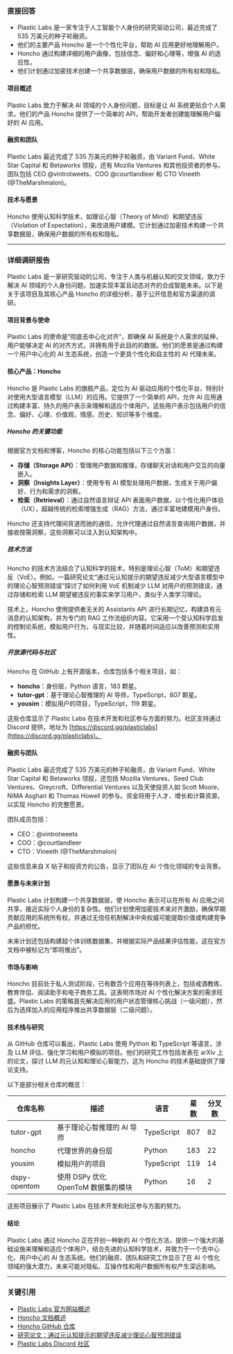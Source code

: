### 直接回答

- Plastic Labs 是一家专注于人工智能个人身份的研究驱动公司，最近完成了 535 万美元的种子轮融资。
- 他们的主要产品 Honcho 是一个个性化平台，帮助 AI 应用更好地理解用户。
- Honcho 通过构建详细的用户画像，包括信念、偏好和心理等，增强 AI 的适应性。
- 他们计划通过加密技术创建一个共享数据层，确保用户数据的所有权和隐私。

#### 项目概述
Plastic Labs 致力于解决 AI 领域的个人身份问题，目标是让 AI 系统更贴合个人需求。他们的产品 Honcho 提供了一个简单的 API，帮助开发者创建能理解用户偏好的 AI 应用。

#### 融资和团队
Plastic Labs 最近完成了 535 万美元的种子轮融资，由 Variant Fund、White Star Capital 和 Betaworks 领投，还有 Mozilla Ventures 和其他投资者的参与。团队包括 CEO @vintrotweets、COO @courtlandleer 和 CTO Vineeth (@TheMarshmalon)。

#### 技术与愿景
Honcho 使用认知科学技术，如理论心智（Theory of Mind）和期望违反（Violation of Expectation），来改进用户建模。它计划通过加密技术构建一个共享数据层，确保用户数据的所有权和隐私。

---

### 详细调研报告

Plastic Labs 是一家研究驱动的公司，专注于人类与机器认知的交叉领域，致力于解决 AI 领域的个人身份问题，加速实现丰富且动态对齐的合成智能未来。以下是关于该项目及其核心产品 Honcho 的详细分析，基于公开信息和官方渠道的调研。

#### 项目背景与使命
Plastic Labs 的使命是“彻底去中心化对齐”，即确保 AI 系统是个人需求的延伸，用户能够决定 AI 的对齐方式，并拥有用于此目的的数据。他们的愿景是通过构建一个用户中心化的 AI 生态系统，创造一个更具个性化和自主性的 AI 代理未来。

#### 核心产品：Honcho
Honcho 是 Plastic Labs 的旗舰产品，定位为 AI 驱动应用的个性化平台，特别针对使用大型语言模型（LLM）的应用。它提供了一个简单的 API，允许 AI 应用通过构建丰富、持久的用户表示来理解和适应个体用户。这些用户表示包括用户的信念、偏好、心理、价值观、情感、历史、知识等多个维度。

##### Honcho 的关键功能
根据官方文档和博客，Honcho 的核心功能包括以下三个方面：
- **存储（Storage API）**：管理用户数据和推理，存储聊天对话和用户交互的向量嵌入。
- **洞察（Insights Layer）**：使用专有 AI 模型处理用户数据，生成关于用户偏好、行为和需求的洞察。
- **检索（Retrieval）**：通过自然语言辩证 API 表面用户数据，以个性化用户体验（UX），超越传统的检索增强生成（RAG）方法，通过丰富地建模用户身份。

Honcho 还支持代理间背道而驰的通信，允许代理通过自然语言查询用户数据，并接收按需洞察，这些洞察可以注入到认知架构中。

##### 技术方法
Honcho 的技术方法结合了认知科学的技术，特别是理论心智（ToM）和期望违反（VoE）。例如，一篇研究论文“通过元认知提示的期望违反减少大型语言模型中的理论心智预测错误”探讨了如何利用 VoE 机制减少 LLM 对用户的预测错误，通过存储和检索 LLM 期望被违反的事实来学习用户，类似于人类学习理论。

技术上，Honcho 使用提供者无关的 Assistants API 进行长期记忆，构建具有元消息的认知架构，并为专门的 RAG 工作流组织内容。它采用一个受认知科学启发的控制论系统，模拟用户行为，与现实比较，并随着时间适应以改善预测和实用性。

##### 开放源代码与社区
Honcho 在 GitHub 上有开源版本，仓库包括多个相关项目，如：
- **honcho**：身份层，Python 语言，183 颗星。
- **tutor-gpt**：基于理论心智推理的 AI 导师，TypeScript，807 颗星。
- **yousim**：模拟用户的项目，TypeScript，119 颗星。

这些仓库显示了 Plastic Labs 在技术开发和社区参与方面的努力。社区支持通过 Discord 提供，地址为 [https://discord.gg/plasticlabs](https://discord.gg/plasticlabs)。

#### 融资与团队
Plastic Labs 最近完成了 535 万美元的种子轮融资，由 Variant Fund、White Star Capital 和 Betaworks 领投，还包括 Mozilla Ventures、Seed Club Ventures、Greycroft、Differential Ventures 以及天使投资人如 Scott Moore、NiMA Asghari 和 Thomas Howell 的参与。资金将用于人才、增长和计算资源，以实现 Honcho 的完整愿景。

团队成员包括：
- CEO：@vintrotweets
- COO：@courtlandleer
- CTO：Vineeth (@TheMarshmalon)

这些信息来自 X 帖子和投资方的公告，显示了团队在 AI 个性化领域的专业背景。

#### 愿景与未来计划
Plastic Labs 计划构建一个共享数据层，使 Honcho 表示可以在所有 AI 应用之间共享，接近实际个人身份的复杂性。他们计划使用加密技术来对齐激励，确保早期贡献应用的系统所有权，并通过无信任机制解决中央权威可能提取价值或构建竞争产品的担忧。

未来计划还包括构建超个体训练数据集，并根据实际产品结果评估性能，这在官方文档中被标记为“即将推出”。

#### 市场与影响
Honcho 目前处于私人测试阶段，已有数百个应用在等待列表上，包括戒酒教练、教育伴侣、阅读助手和电子商务工具。这表明市场对 AI 个性化解决方案的需求旺盛。Plastic Labs 的策略首先解决应用的用户状态管理核心挑战（一级问题），然后为选择加入的应用程序推出共享数据层（二级问题）。

#### 技术栈与研究
从 GitHub 仓库可以看出，Plastic Labs 使用 Python 和 TypeScript 等语言，涉及 LLM 评估、强化学习和用户模拟的项目。他们的研究工作包括发表在 arXiv 上的论文，探讨 LLM 的元认知和理论心智能力，这为 Honcho 的技术基础提供了理论支持。

以下是部分相关仓库的概览：

| 仓库名称       | 描述                                   | 语言      | 星数 | 分叉数 |
|----------------|----------------------------------------|-----------|------|--------|
| tutor-gpt      | 基于理论心智推理的 AI 导师             | TypeScript| 807  | 82     |
| honcho         | 代理世界的身份层                       | Python    | 183  | 22     |
| yousim         | 模拟用户的项目                         | TypeScript| 119  | 14     |
| dspy-opentom   | 使用 DSPy 优化 OpenToM 数据集的模块     | Python    | 16   | 2      |

这些项目展示了 Plastic Labs 在技术开发和社区参与方面的努力。

#### 结论
Plastic Labs 通过 Honcho 正在开创一种新的 AI 个性化方法，提供一个强大的基础设施来理解和适应个体用户，结合先进的认知科学技术，并致力于一个去中心化、用户中心的 AI 生态系统。他们的融资、团队和研究工作显示了在 AI 个性化领域的强大潜力，未来可能对隐私、互操作性和用户数据所有权产生深远影响。

---

### 关键引用
- [Plastic Labs 官方网站概述](https://plasticlabs.ai)
- [Honcho 文档概述](https://docs.honcho.dev)
- [Honcho GitHub 仓库](https://github.com/plastic-labs/honcho)
- [研究论文：通过元认知提示的期望违反减少理论心智预测错误](https://arxiv.org/abs/2310.06983)
- [Plastic Labs Discord 社区](https://discord.gg/plasticlabs)
